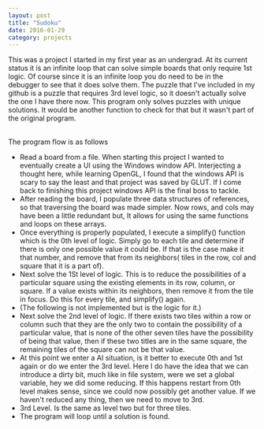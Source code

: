 ```yaml
---
layout: post
title: "Sudoku"
date: 2016-01-29
category: projects
---
```


This was a project I started in my first year as an undergrad. At its current status it is an infinite loop that can solve simple boards that only require 1st logic. Of course since it is an infinite loop you do need to be in the debugger to see that it does solve them. The puzzle that I've included in my github is a puzzle that requires 3rd level logic, so it doesn't actually solve the one I have there now. This program only solves puzzles with unique solutions. It would be another function to check for that but it wasn't part of the original program.

<br/>
The program flow is as follows

* Read a board from a file. When starting this project I wanted to eventually create a UI using the Windows window API. Interjecting a thought here, while learning OpenGL, I found that the windows API is scary to say the least and that project was saved by GLUT. If I come back to finishing this project windows API is the final boss to tackle.
* After reading the board, I populate three data structures of references, so that traversing the board was made simpler. Now rows, and cols may have been a little redundant but, It allows for using the same functions and loops on these arrays.
* Once everything is properly populated, I execute a simplify() function which is the 0th level of logic. Simply go to each tile and determine if there is only one possible value it could be. If that is the case make it that number, and remove that from its neighbors( tiles in the row, col and square that it is a part of).
* Next solve the 1St level of logic. This is to reduce the possibilities of a particular square using the existing elements in its row, column, or square. If a value exists within its neighbors, then remove it from the tile in focus. Do this for every tile, and simplify() again.
* (The following is not implemented but is the logic for it.)
* Next solve the 2nd level of logic. If there exists two tiles within a row or column such that they are the only two to contain the possibility of a particular value, that is none of the other seven tiles have the possibility of being that value, then if these two titles are in the same square, the remaining tiles of the square can not be that value.
* At this point we enter a AI situation, is it better to execute 0th and 1st again or do we enter the 3rd level. Here I do have the idea that we can introduce a dirty bit, much like in file system, were we set a global variable, hey we did some reducing. If this happens restart from 0th level makes sense, since we could now possibly get another value. If we haven't reduced any thing, then we need to move to 3rd.
* 3rd Level. Is the same as level two but for three tiles.
* The program will loop until a solution is found.
